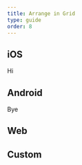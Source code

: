 ```yaml
---
title: Arrange in Grid
type: guide
order: 8
---
```


## iOS

Hi

## Android

Bye

## Web


## Custom